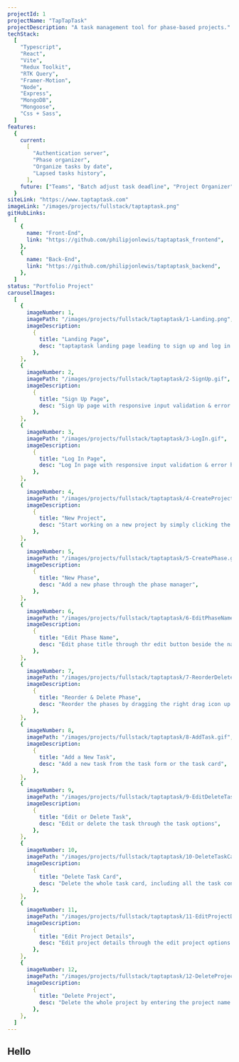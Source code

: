 ```yaml
---
projectId: 1
projectName: "TapTapTask"
projectDescription: "A task management tool for phase-based projects."
techStack:
  [
    "Typescript",
    "React",
    "Vite",
    "Redux Toolkit",
    "RTK Query",
    "Framer-Motion",
    "Node",
    "Express",
    "MongoDB",
    "Mongoose",
    "Css + Sass",
  ]
features:
  {
    current:
      [
        "Authentication server",
        "Phase organizer",
        "Organize tasks by date",
        "Lapsed tasks history",
      ],
    future: ["Teams", "Batch adjust task deadline", "Project Organizer", "App"],
  }
siteLink: "https://www.taptaptask.com"
imageLink: "/images/projects/fullstack/taptaptask.png"
gitHubLinks:
  [
    {
      name: "Front-End",
      link: "https://github.com/philipjonlewis/taptaptask_frontend",
    },
    {
      name: "Back-End",
      link: "https://github.com/philipjonlewis/taptaptask_backend",
    },
  ]
status: "Portfolio Project"
carouselImages:
  [
    {
      imageNumber: 1,
      imagePath: "/images/projects/fullstack/taptaptask/1-Landing.png",
      imageDescription:
        {
          title: "Landing Page",
          desc: "taptaptask landing page leading to sign up and log in page",
        },
    },
    {
      imageNumber: 2,
      imagePath: "/images/projects/fullstack/taptaptask/2-SignUp.gif",
      imageDescription:
        {
          title: "Sign Up Page",
          desc: "Sign Up page with responsive input validation & error handling",
        },
    },
    {
      imageNumber: 3,
      imagePath: "/images/projects/fullstack/taptaptask/3-LogIn.gif",
      imageDescription:
        {
          title: "Log In Page",
          desc: "Log In page with responsive input validation & error handling",
        },
    },
    {
      imageNumber: 4,
      imagePath: "/images/projects/fullstack/taptaptask/4-CreateProject.gif",
      imageDescription:
        {
          title: "New Project",
          desc: "Start working on a new project by simply clicking the create project button.",
        },
    },
    {
      imageNumber: 5,
      imagePath: "/images/projects/fullstack/taptaptask/5-CreatePhase.gif",
      imageDescription:
        {
          title: "New Phase",
          desc: "Add a new phase through the phase manager",
        },
    },
    {
      imageNumber: 6,
      imagePath: "/images/projects/fullstack/taptaptask/6-EditPhaseName.gif",
      imageDescription:
        {
          title: "Edit Phase Name",
          desc: "Edit phase title through thr edit button beside the name in the phase manager",
        },
    },
    {
      imageNumber: 7,
      imagePath: "/images/projects/fullstack/taptaptask/7-ReorderDeletePhase.gif",
      imageDescription:
        {
          title: "Reorder & Delete Phase",
          desc: "Reorder the phases by dragging the right drag icon up or down and delete it by clicking the delete button beside the edit button",
        },
    },
    {
      imageNumber: 8,
      imagePath: "/images/projects/fullstack/taptaptask/8-AddTask.gif",
      imageDescription:
        {
          title: "Add a New Task",
          desc: "Add a new task from the task form or the task card",
        },
    },
    {
      imageNumber: 9,
      imagePath: "/images/projects/fullstack/taptaptask/9-EditDeleteTask.gif",
      imageDescription:
        {
          title: "Edit or Delete Task",
          desc: "Edit or delete the task through the task options",
        },
    },
    {
      imageNumber: 10,
      imagePath: "/images/projects/fullstack/taptaptask/10-DeleteTaskCard.gif",
      imageDescription:
        {
          title: "Delete Task Card",
          desc: "Delete the whole task card, including all the task contents, through the delete button in the task card options",
        },
    },
    {
      imageNumber: 11,
      imagePath: "/images/projects/fullstack/taptaptask/11-EditProjectDetails.gif",
      imageDescription:
        {
          title: "Edit Project Details",
          desc: "Edit project details through the edit project options in the project information page",
        },
    },
    {
      imageNumber: 12,
      imagePath: "/images/projects/fullstack/taptaptask/12-DeleteProject.gif",
      imageDescription:
        {
          title: "Delete Project",
          desc: "Delete the whole project by entering the project name and pressing the delete project button in the project options",
        },
    },
  ]
---
```


## Hello
